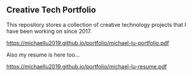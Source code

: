 ## Creative Tech Portfolio

This repository stores a collection of creative technology projects that I have been working on since 2017. 

https://michaellu2019.github.io/portfolio/michael-lu-portfolio.pdf

Also my resume is here too...

https://michaellu2019.github.io/portfolio/michael-lu-resume.pdf
